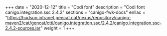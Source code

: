 +++
date        = "2020-12-12"
title       = "Codi font"
description = "Codi font canigo.integration.ssc 2.4.2"
sections    = "canigo-fwk-docs"
enllac		= "https://hudson.intranet.gencat.cat/nexus/repository/canigo-maven2/cat/gencat/ctti/canigo.integration.ssc/2.4.2/canigo.integration.ssc-2.4.2-sources.jar"
weight		= 1
+++
